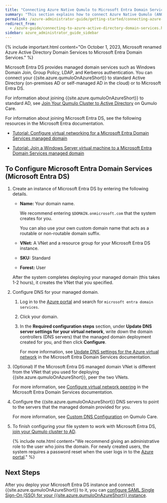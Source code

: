 ```yaml
---
title: "Connecting Azure Native Qumulo to Microsoft Entra Domain Services"
summary: "This section explains how to connect Azure Native Qumulo (ANQ) to Microsoft Entra Domain Services (DS)."
permalink: /azure-administrator-guide/getting-started/connecting-azure-native-qumulo-to-microsoft-entra-domain-services.html
redirect_from:
  - /azure-guide/connecting-to-azure-active-directory-domain-services.html
sidebar: azure_administrator_guide_sidebar
---
```


{% include important.html content="On October 1, 2023, Microsoft renamed Azure Active Directory Domain Services to Microsoft Entra Domain Services." %}

Microsoft Entra DS provides managed domain services such as Windows Domain Join, Group Policy, LDAP, and Kerberos authentication. You can connect your {{site.azure.qumuloOnAzureShort}} to standard Active Directory (on-premises AD or self-managed AD in the cloud) or to Microsoft Entra DS.

For information about joining {{site.azure.qumuloOnAzureShort}} to standard AD, see [Join Your Qumulo Cluster to Active Directory](https://care.qumulo.com/hc/en-us/articles/115007276068) on Qumulo Care.

For information about joining Microsoft Entra DS, see the following resources in the Microsoft Entra documentation.

  * [Tutorial: Configure virtual networking for a Microsoft Entra Domain Services managed domain](https://learn.microsoft.com/en-us/azure/active-directory-domain-services/tutorial-configure-networking)

  * [Tutorial: Join a Windows Server virtual machine to a Microsoft Entra Domain Services managed domain](https://learn.microsoft.com/en-us/azure/active-directory-domain-services/join-windows-vm)

## To Configure Microsoft Entra Domain Services (Microsoft Entra DS)
1. Create an instance of Microsoft Entra DS by entering the following details.

   * **Name:** Your domain name.

     We recommend entering `$DOMAIN.onmicrosoft.com` that the system creates for you.

     You can also use your own custom domain name that acts as a routable or non-routable domain suffix.

   * **VNet:** A VNet and a resource group for your Microsoft Entra DS instance.

   * **SKU:** Standard

   * **Forest:** User

   After the system completes deploying your managed domain (this takes 1-2 hours), it creates the VNet that you specified.
   
1. Configure DNS for your managed domain.

   1. Log in to the [Azure portal](https://azure.microsoft.com/en-us/) and search for `microsoft entra domain services`.
   
   1. Click your domain.
   
   1. In the **Required configuration steps** section, under **Update DNS server settings for your virtual network**, write down the domain controllers (DNS servers) that the managed domain deployment created for you, and then click **Configure**.

      For more information, see [Update DNS settings for the Azure virtual network](https://learn.microsoft.com/en-us/azure/active-directory-domain-services/tutorial-create-instance#update-dns-settings-for-the-azure-virtual-network) in the Microsoft Entra Domain Services documentation.

1. (Optional) If the Microsoft Entra DS managed domain VNet is different from the VNet that you used for deploying {{site.azure.qumuloOnAzureShort}}, peer the two VNets.

   For more information, see [Configure virtual network peering](https://learn.microsoft.com/en-us/azure/active-directory-domain-services/tutorial-configure-networking#configure-virtual-network-peering) in the Microsoft Entra Domain Services documentation.
   
1. Configure the {{site.azure.qumuloOnAzureShort}} DNS servers to point to the servers that the managed domain provided for you.

   For more information, see [Custom DNS Configuration](https://care.qumulo.com/hc/en-us/articles/360026611494) on Qumulo Care.
   
1. To finish configuring your file system to work with Microsoft Entra DS, [join your Qumulo cluster to AD](https://care.qumulo.com/hc/en-us/articles/115007276068).

   {% include note.html content="We recommend giving an administrative role to the user who joins the domain. For newly created users, the system requires a password reset when the user logs in to the [Azure portal](https://azure.microsoft.com/en-us/)." %}

## Next Steps
After you deploy your Microsoft Entra DS instance and connect {{site.azure.qumuloOnAzureShort}} to it, you can [configure SAML Single Sign-On (SSO) for your {{site.azure.qumuloOnAzureShort}} instance](../authentication-qumulo-core/configuring-saml-single-sign-on-sso.html).
